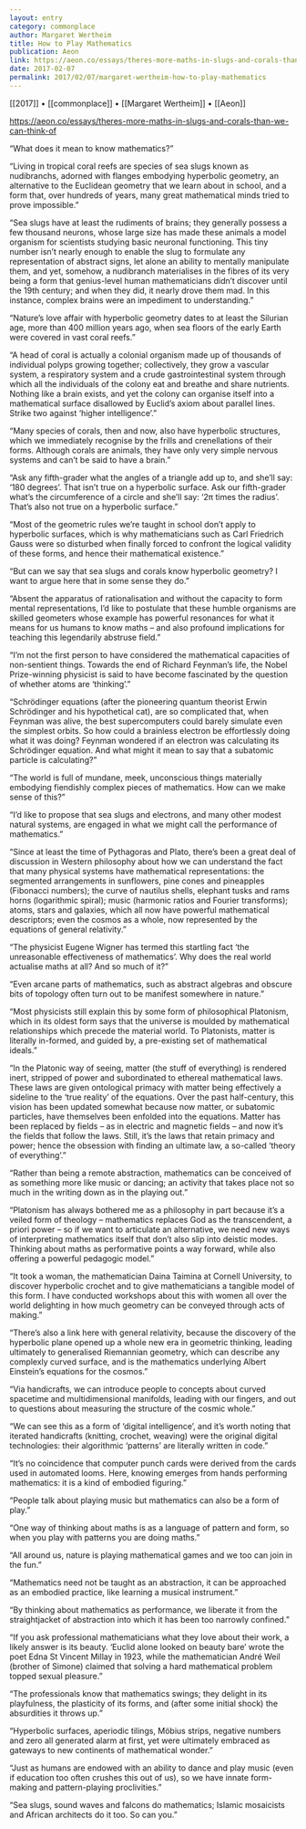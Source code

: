 ```yaml
---
layout: entry
category: commonplace
author: Margaret Wertheim
title: How to Play Mathematics
publication: Aeon
link: https://aeon.co/essays/theres-more-maths-in-slugs-and-corals-than-we-can-think-of
date: 2017-02-07
permalink: 2017/02/07/margaret-wertheim-how-to-play-mathematics
---
```


[[2017]] • [[commonplace]] • [[Margaret Wertheim]] • [[Aeon]] 

https://aeon.co/essays/theres-more-maths-in-slugs-and-corals-than-we-can-think-of

“What does it mean to know mathematics?”

“Living in tropical coral reefs are species of sea slugs known as nudibranchs, adorned with flanges embodying hyperbolic geometry, an alternative to the Euclidean geometry that we learn about in school, and a form that, over hundreds of years, many great mathematical minds tried to prove impossible.”

“Sea slugs have at least the rudiments of brains; they generally possess a few thousand neurons, whose large size has made these animals a model organism for scientists studying basic neuronal functioning. This tiny number isn’t nearly enough to enable the slug to formulate any representation of abstract signs, let alone an ability to mentally manipulate them, and yet, somehow, a nudibranch materialises in the fibres of its very being a form that genius-level human mathematicians didn’t discover until the 19th century; and when they did, it nearly drove them mad. In this instance, complex brains were an impediment to understanding.”

“Nature’s love affair with hyperbolic geometry dates to at least the Silurian age, more than 400 million years ago, when sea floors of the early Earth were covered in vast coral reefs.”

“A head of coral is actually a colonial organism made up of thousands of individual polyps growing together; collectively, they grow a vascular system, a respiratory system and a crude gastrointestinal system through which all the individuals of the colony eat and breathe and share nutrients. Nothing like a brain exists, and yet the colony can organise itself into a mathematical surface disallowed by Euclid’s axiom about parallel lines. Strike two against ‘higher intelligence’.”

“Many species of corals, then and now, also have hyperbolic structures, which we immediately recognise by the frills and crenellations of their forms. Although corals are animals, they have only very simple nervous systems and can’t be said to have a brain.”

“Ask any fifth-grader what the angles of a triangle add up to, and she’ll say: ‘180 degrees’. That isn’t true on a hyperbolic surface. Ask our fifth-grader what’s the circumference of a circle and she’ll say: ‘2π times the radius’. That’s also not true on a hyperbolic surface.”

“Most of the geometric rules we’re taught in school don’t apply to hyperbolic surfaces, which is why mathematicians such as Carl Friedrich Gauss were so disturbed when finally forced to confront the logical validity of these forms, and hence their mathematical existence.”

“But can we say that sea slugs and corals know hyperbolic geometry? I want to argue here that in some sense they do.”

“Absent the apparatus of rationalisation and without the capacity to form mental representations, I’d like to postulate that these humble organisms are skilled geometers whose example has powerful resonances for what it means for us humans to know maths – and also profound implications for teaching this legendarily abstruse field.”

“I’m not the first person to have considered the mathematical capacities of non-sentient things. Towards the end of Richard Feynman’s life, the Nobel Prize-winning physicist is said to have become fascinated by the question of whether atoms are ‘thinking’.”

“Schrödinger equations (after the pioneering quantum theorist Erwin Schrödinger and his hypothetical cat), are so complicated that, when Feynman was alive, the best supercomputers could barely simulate even the simplest orbits. So how could a brainless electron be effortlessly doing what it was doing? Feynman wondered if an electron was calculating its Schrödinger equation. And what might it mean to say that a subatomic particle is calculating?”

“The world is full of mundane, meek, unconscious things materially embodying fiendishly complex pieces of mathematics. How can we make sense of this?”

“I’d like to propose that sea slugs and electrons, and many other modest natural systems, are engaged in what we might call the performance of mathematics.”

“Since at least the time of Pythagoras and Plato, there’s been a great deal of discussion in Western philosophy about how we can understand the fact that many physical systems have mathematical representations: the segmented arrangements in sunflowers, pine cones and pineapples (Fibonacci numbers); the curve of nautilus shells, elephant tusks and rams horns (logarithmic spiral); music (harmonic ratios and Fourier transforms); atoms, stars and galaxies, which all now have powerful mathematical descriptors; even the cosmos as a whole, now represented by the equations of general relativity.”

“The physicist Eugene Wigner has termed this startling fact ‘the unreasonable effectiveness of mathematics’. Why does the real world actualise maths at all? And so much of it?”

“Even arcane parts of mathematics, such as abstract algebras and obscure bits of topology often turn out to be manifest somewhere in nature.”

“Most physicists still explain this by some form of philosophical Platonism, which in its oldest form says that the universe is moulded by mathematical relationships which precede the material world. To Platonists, matter is literally in-formed, and guided by, a pre-existing set of mathematical ideals.”

“In the Platonic way of seeing, matter (the stuff of everything) is rendered inert, stripped of power and subordinated to ethereal mathematical laws. These laws are given ontological primacy with matter being effectively a sideline to the ‘true reality’ of the equations. Over the past half-century, this vision has been updated somewhat because now matter, or subatomic particles, have themselves been enfolded into the equations. Matter has been replaced by fields – as in electric and magnetic fields – and now it’s the fields that follow the laws. Still, it’s the laws that retain primacy and power; hence the obsession with finding an ultimate law, a so-called ‘theory of everything’.”

“Rather than being a remote abstraction, mathematics can be conceived of as something more like music or dancing; an activity that takes place not so much in the writing down as in the playing out.”

“Platonism has always bothered me as a philosophy in part because it’s a veiled form of theology – mathematics replaces God as the transcendent, a priori power – so if we want to articulate an alternative, we need new ways of interpreting mathematics itself that don’t also slip into deistic modes. Thinking about maths as performative points a way forward, while also offering a powerful pedagogic model.”

“It took a woman, the mathematician Daina Taimina at Cornell University, to discover hyperbolic crochet and to give mathematicians a tangible model of this form. I have conducted workshops about this with women all over the world delighting in how much geometry can be conveyed through acts of making.”

“There’s also a link here with general relativity, because the discovery of the hyperbolic plane opened up a whole new era in geometric thinking, leading ultimately to generalised Riemannian geometry, which can describe any complexly curved surface, and is the mathematics underlying Albert Einstein’s equations for the cosmos.”

“Via handicrafts, we can introduce people to concepts about curved spacetime and multidimensional manifolds, leading with our fingers, and out to questions about measuring the structure of the cosmic whole.”

“We can see this as a form of ‘digital intelligence’, and it’s worth noting that iterated handicrafts (knitting, crochet, weaving) were the original digital technologies: their algorithmic ‘patterns’ are literally written in code.”

“It’s no coincidence that computer punch cards were derived from the cards used in automated looms. Here, knowing emerges from hands performing mathematics: it is a kind of embodied figuring.”

“People talk about playing music but mathematics can also be a form of play.”

“One way of thinking about maths is as a language of pattern and form, so when you play with patterns you are doing maths.”

“All around us, nature is playing mathematical games and we too can join in the fun.”

“Mathematics need not be taught as an abstraction, it can be approached as an embodied practice, like learning a musical instrument.”

“By thinking about mathematics as performance, we liberate it from the straightjacket of abstraction into which it has been too narrowly confined.”

“If you ask professional mathematicians what they love about their work, a likely answer is its beauty. ‘Euclid alone looked on beauty bare’ wrote the poet Edna St Vincent Millay in 1923, while the mathematician André Weil (brother of Simone) claimed that solving a hard mathematical problem topped sexual pleasure.”

“The professionals know that mathematics swings; they delight in its playfulness, the plasticity of its forms, and (after some initial shock) the absurdities it throws up.”

“Hyperbolic surfaces, aperiodic tilings, Möbius strips, negative numbers and zero all generated alarm at first, yet were ultimately embraced as gateways to new continents of mathematical wonder.”

“Just as humans are endowed with an ability to dance and play music (even if education too often crushes this out of us), so we have innate form-making and pattern-playing proclivities.”

“Sea slugs, sound waves and falcons do mathematics; Islamic mosaicists and African architects do it too. So can you.”

